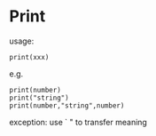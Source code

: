 # Print

usage:
```
print(xxx)
```
e.g.
```
print(number)
print("string")
print(number,"string",number)
```

exception:
use \`  \"  to transfer meaning

